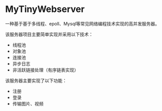 # MyTinyWebserver 
一种基于基于多线程、epoll、Mysql等常见网络编程技术实现的高并发服务器。

该服务器项目主要简单实现并采用以下技术：
- 线程池
- 对象池
- 连接池
- 异步日志
- 非活跃链接处理（有序链表实现）

该服务器主要实现了以下功能：
- 注册
- 登录
- 传输图片、视频